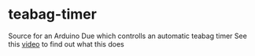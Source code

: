 # teabag-timer
Source for an Arduino Due which controlls an automatic teabag timer
See this [video](https://youtu.be/0mOxGSfUgF4) to find out what this does
